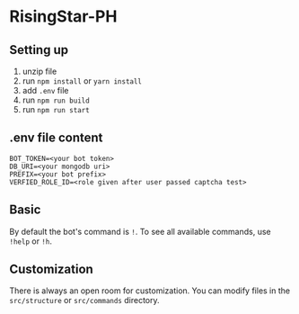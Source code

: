 # RisingStar-PH

## Setting up

1. unzip file
2. run `npm install` or `yarn install`
3. add `.env` file
4. run `npm run build`
5. run `npm run start`


## .env file content

```
BOT_TOKEN=<your bot token>
DB_URI=<your mongodb uri>
PREFIX=<your bot prefix>
VERFIED_ROLE_ID=<role given after user passed captcha test>
```

## Basic

By default the bot's command is `!`. To see all available commands, use `!help`
or `!h`.

## Customization

There is always an open room for customization. You can modify files in the
`src/structure` or `src/commands` directory.
